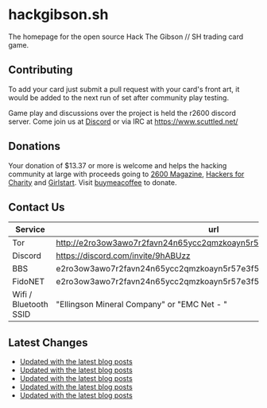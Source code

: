 # hackgibson.sh
The homepage for the open source Hack The Gibson // SH trading card game.


## Contributing

To add your card just submit a pull request with your card's front art, it would be added to the next run of set after community play testing.

Game play and discussions over the project is held the r2600 discord server. Come join us at [Discord](https://discord.com/invite/9hABUzz) or via IRC at https://www.scuttled.net/


## Donations

Your donation of $13.37 or more is welcome and helps the hacking community at large with proceeds going to [2600 Magazine](https://2600.com/), [Hackers for Charity](https://hackersforcharity.org) and [Girlstart](https://girlstart.org).  Visit [buymeacoffee](https://www.buymeacoffee.com/hackgibson.sh) to donate.


## Contact Us

Service | url
-|-
Tor | http://e2ro3ow3awo7r2favn24n65ycc2qmzkoayn5r57e3f56nvjwdcgg32ad.onion
Discord | https://discord.com/invite/9hABUzz
BBS | e2ro3ow3awo7r2favn24n65ycc2qmzkoayn5r57e3f56nvjwdcgg32ad.onion:23
FidoNET | e2ro3ow3awo7r2favn24n65ycc2qmzkoayn5r57e3f56nvjwdcgg32ad.onion:24554
Wifi / Bluetooth SSID | "Ellingson Mineral Company" or "EMC Net - <fidonet address>"

## Latest Changes
<!-- BLOG-POST-LIST:START -->
- [Updated with the latest blog posts](https://github.com/DFW2600/hackgibson.sh/commit/5b33010edaef54a627aca6f0acee90ff5b02d396)
- [Updated with the latest blog posts](https://github.com/DFW2600/hackgibson.sh/commit/7d28a08e43e8244a534b09c6c009be005fc9057a)
- [Updated with the latest blog posts](https://github.com/DFW2600/hackgibson.sh/commit/2542f41f1c6f470ae080cc6d5a93e0759de3baee)
- [Updated with the latest blog posts](https://github.com/DFW2600/hackgibson.sh/commit/ed30d5b3c89049d80ce7e3ec98a0a6111307944c)
- [Updated with the latest blog posts](https://github.com/DFW2600/hackgibson.sh/commit/e80c9345c385a97c1540c92747ea6af09da15dd2)
<!-- BLOG-POST-LIST:END -->
